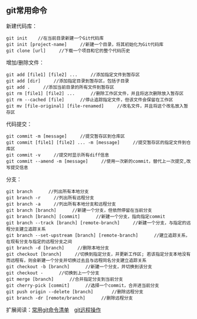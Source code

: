 ## git常用命令 

新建代码库：  
```
git init    //在当前目录新建一个Git代码库  
git init [project-name]     //新建一个目录，将其初始化为Git代码库  
git clone [url]     //下载一个项目和它的整个代码历史  
```
增加/删除文件：  
```
git add [file1] [file2] ...     //添加指定文件到暂存区  
git add [dir]     //添加指定目录到暂存区，包括子目录  
git add .     //添加当前目录的所有文件到暂存区  
git rm [file1] [file2] ...      //删除工作区文件，并且将这次删除放入暂存区  
git rm --cached [file]      //停止追踪指定文件，但该文件会保留在工作区  
git mv [file-original] [file-renamed]     //改名文件，并且将这个改名放入暂存区
```
代码提交：  
```
git commit -m [message]     //提交暂存区到仓库区  
git commit [file1] [file2] ... -m [message]     //提交暂存区的指定文件到仓库区  
git commit -v     //提交时显示所有diff信息  
git commit --amend -m [message]     //使用一次新的commit，替代上一次提交,改写提交信息  
```
分支：
```
git branch      //列出所有本地分支  
git branch -r     //列出所有远程分支  
git branch -a     //列出所有本地分支和远程分支  
git branch [branch]      //新建一个分支，但依然停留在当前分支   
git branch [branch] [commit]      //新建一个分支，指向指定commit  
git branch --track [branch] [remote-branch]     //新建一个分支，与指定的远程分支建立追踪关系  
git branch --set-upstream [branch] [remote-branch]      //建立追踪关系，在现有分支与指定的远程分支之间  
git branch -d [branch]     //删除本地分支  
git checkout [branch]     //切换到指定分支，并更新工作区; 若该指定分支本地没有而远程有，则会新建一个分支并切换过去且与远程同名分支建立追踪关系  
git checkout -b [branch]      //新建一个分支，并切换到该分支   
git checkout -      //切换到上一个分支   
git merge [branch]      //合并指定分支到当前分支  
git cherry-pick [commit]      //选择一个commit，合并进当前分支  
git push origin --delete [branch]       //删除远程分支  
git branch -dr [remote/branch]      //删除远程分支  
```

扩展阅读：<a href="http://www.ruanyifeng.com/blog/2015/12/git-cheat-sheet.html" target="_blank" style="margin-right:10px;">常用git命令清单</a>       [git远程操作](http://www.ruanyifeng.com/blog/2014/06/git_remote.html)
































